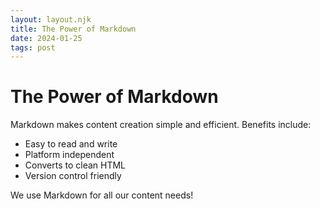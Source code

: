 ```yaml
---
layout: layout.njk
title: The Power of Markdown
date: 2024-01-25
tags: post
---
```

# The Power of Markdown

Markdown makes content creation simple and efficient. Benefits include:

- Easy to read and write
- Platform independent
- Converts to clean HTML
- Version control friendly

We use Markdown for all our content needs!